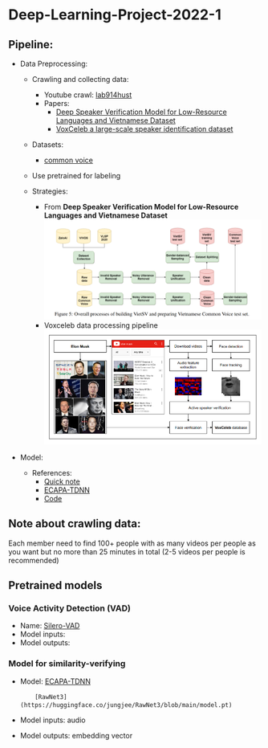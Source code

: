 # Deep-Learning-Project-2022-1

## Pipeline: 
+ Data Preprocessing: 
  + Crawling and collecting data:
    + Youtube crawl: [lab914hust](https://github.com/lab914hust)
    + Papers:
      + [Deep Speaker Verification Model for Low-Resource Languages and Vietnamese Dataset](references/Deep%20Speaker%20Verification%20Model%20for%20Low-Resource%20Languages%20and%20Vietnamese%20Dataset.pdf)
      + [VoxCeleb a large-scale speaker identification dataset](references/VoxCeleb%20a%20large-scale%20speaker%20identification%20dataset.pdf)
  
  + Datasets:
    + [common voice](https://commonvoice.mozilla.org/en/datasets)
    
  + Use pretrained for labeling
  
  + Strategies:
    + From **Deep Speaker Verification Model for Low-Resource Languages and Vietnamese Dataset** \
    ![](references/images/building-datasets.png)
    + Voxceleb data processing pipeline \
    ![](references/images/voxceleb-data-processing-pipeline.png)
    
+ Model: 
  + References:
    + [Quick note](https://pointy-text-5bc.notion.site/Quick-Note-9b0de017dffd4682b9b2669183e2e958)
    + [ECAPA-TDNN](references/ECAPA-TDNN%20Emphasized%20Channel%20Attention,%20Propagation%20and%20Aggregation%20in%20TDNN%20Based%20Speaker%20Verification.pdf)
    + [Code](https://github.com/DungNasSa10/Asian-Multi-lingual-Speaker-Verification?fbclid=IwAR3BjVMtS_futPNMaYyQ7CmD1nkl5dpCIdR6OAbUZjTFMU7KAWbFa_FUiY0)
  
## Note about crawling data: 
Each member need to find 100+ people with as many videos per people as you want but no more than 25 minutes in total (2-5 videos per people is recommended)

## Pretrained models
### Voice Activity Detection (VAD)
+ Name: [Silero-VAD](https://pytorch.org/hub/snakers4_silero-vad_vad/)
+ Model inputs:
+ Model outputs:


### Model for similarity-verifying
+ Model: [ECAPA-TDNN](https://github.com/TaoRuijie/ECAPA-TDNN/blob/main/exps/pretrain.model)

          [RawNet3](https://huggingface.co/jungjee/RawNet3/blob/main/model.pt)
+ Model inputs: audio
+ Model outputs: embedding vector
